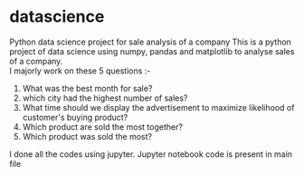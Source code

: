 # datascience
Python data science project for sale analysis of a company
This is a python project of data science using numpy, pandas and matplotlib to analyse sales of a company.                                                               
I majorly work on these 5 questions :-                                                                                                                                   
1. What was the best month for sale?                                                                                                                                     
2. which city had the highest number of sales?                                                                                                                           
3. What time should we display the advertisement to maximize likelihood of customer's buying product?                                                                     
4. Which product are sold the most together?                                                                                                                             
5. Which product was sold the most?

I done all the codes using jupyter.
Jupyter notebook code is present in main file
